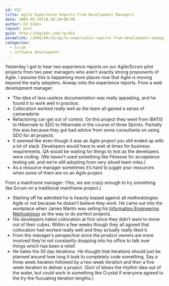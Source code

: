 ```yaml
---
id: 452
title: Agile Experience Reports From Development Managers
date: 2006-09-29T18:39:20+00:00
author: Ed Gibbs
layout: post
guid: http://edgibbs.com/?p=452
permalink: /2006/09/29/agile-experience-reports-from-development-managers/
categories:
  - scrum
  - software development
---
```

Yesterday I got to hear two experience reports on our Agile/Scrum pilot projects from two peer managers who aren&#8217;t exactly strong proponents of Agile. I assume this is happening more places now that Agile is moving beyond the early adopters. Anway onto the experience reports. From a web development manager:

  * The idea of less useless documentation was really appealing, and he found it to work well in practice.
  * Collocation worked really well as the team all gained a sense of camaraderie.
  * Refactoring can get out of control. On this project they went from iBATIS to Hibernate to SDO to Hibernate in the course of three Sprints. Partially this was because they got bad advice from some consultants on using SDO for all projects.
  * It seemed like even though it was an Agile project you still ended up with a lot of slack. Developers would have to wait at times for business requirements. QA would be waiting for things to test as the developers were coding. (We haven&#8217;t used something like Fitnesse for acceptence testing yet, and we&#8217;re still adopting from very siloed team roles.)
  * As a resource manager sometimes it&#8217;s hard to juggle your resources when some of them are on an Agile project.

From a mainframe manager: (Yes, we are crazy enough to try something like Scrum on a traditional mainframe project.)

  * Starting off he admitted he is heavily biased against all methodologies Agile or not because he doesn&#8217;t believe they work. He came out into the workplace when James Martin was selling his [Information Engineering Methodology](http://en.wikipedia.org/wiki/Information_engineering) as the way to do perfect projects.
  * His developers hated collocation at first since they didn&#8217;t want to move out of their cubes. Within a few weeks though they all agreed that collocation had worked really well and they actually really liked it.
  * From the manager&#8217;s perspective since the product owners are more involved they&#8217;re not constantly dropping into his office to talk over things which has been a relief.
  * He hates the 30 day iterations. He thought that iterations should just be planned around how long it took to completely code something. Say a three week iteration followed by a two week iteration and then a five week iteration to deliver a project. (Sort of blows the rhythm idea out of the water, but could work in something like Crystal if everyone agreed to the try the flucuating iteration lengths.)
